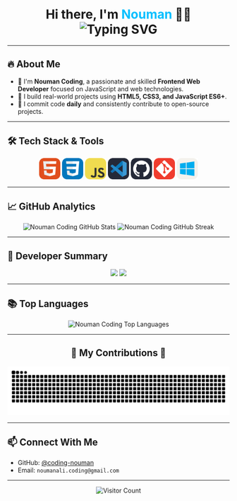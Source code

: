 <h1 align="center">
  Hi there, I'm <span style="color:#00bfff">Nouman</span> 👨‍💻<br/>
  <img src="https://readme-typing-svg.demolab.com?font=Fira+Code&duration=2000&pause=1000&color=00BFFF&center=true&vCenter=true&width=435&lines=Frontend+Web+Development" alt="Typing SVG" />
</h1>

---

## 🔥 About Me

- 💼 I'm **Nouman Coding**, a passionate and skilled **Frontend Web Developer** focused on JavaScript and web technologies.
- 🧱 I build real-world projects using **HTML5, CSS3, and JavaScript ES6+**.
- 🔁 I commit code **daily** and consistently contribute to open-source projects.

---

## 🛠️ Tech Stack & Tools

<p align="center">
  <img src="HTML.svg" width="48" alt="HTML5 - Web Markup Language" title="HTML5">
  <img src="CSS.svg" width="48" alt="CSS3 - Styling Websites" title="CSS3">
  <img src="JavaScript.svg" width="48" alt="JavaScript - Programming Language" title="JavaScript">
  <img src="VSCode-Dark.svg" width="48" alt="VS Code Editor" title="Visual Studio Code">
  <img src="Github-Dark.svg" width="48" alt="GitHub - Code Hosting" title="GitHub">
  <img src="Git.svg" width="48" alt="Git - Version Control System" title="Git">
  <img src="Windows-Light.svg" width="48" alt="Windows OS" title="Windows">
</p>

---

## 📈 GitHub Analytics

<div align="center">
  <img src="https://github-readme-stats.vercel.app/api?username=coding-nouman&theme=tokyonight&show_icons=true&hide_border=false&include_all_commits=true&count_private=true" alt="Nouman Coding GitHub Stats" height="170" />
  <img src="https://github-readme-streak-stats.herokuapp.com?user=coding-nouman&theme=tokyonight&hide_border=false" alt="Nouman Coding GitHub Streak" height="170" />
</div>

---

## 🚀 Developer Summary

<div align="center">
  <img src="https://github-profile-summary-cards.vercel.app/api/cards/stats?username=coding-nouman&theme=tokyonight&v=2" height="170" />
  <img src="https://github-profile-summary-cards.vercel.app/api/cards/productive-time?username=coding-nouman&theme=tokyonight&utcOffset=+5" height="170" />
</div>

---

## 📚 Top Languages

<div align="center">
  <img width="400" src="https://github-readme-stats.vercel.app/api/top-langs/?username=coding-nouman&theme=tokyonight&hide_border=false&include_all_commits=true&count_private=true&layout=compact" alt="Nouman Coding Top Languages" />
</div>

---

<div align="center">
  <h2>🐍 My Contributions 🐍</h2>

  ![Snake animation](https://github.com/coding-nouman/coding-nouman/blob/output/github-snake-dark.svg)

</div>

---

## 📫 Connect With Me

- GitHub: [@coding-nouman](https://github.com/coding-nouman)
- Email: `noumanali.coding@gmail.com`

---

<div align="center">
  <img src="https://api.visitorbadge.io/api/visitors?path=https%3A%2F%2Fgithub.com%2Fcoding-nouman%2F&countColor=%23263759" alt="Visitor Count" />
</div>
